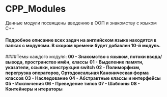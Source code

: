 # CPP_Modules
Данные модули посвящены введению в ООП и знакомству с языком C++
#### Подробное описание всех задач на английском языке находятся в папках с модулями. В скором времени будет добавлен 10-й модуль.
####Темы каждого модуля:
**00 -  Знакомство с языком, потоки ввода/вывода, пространство имён, классы**
**01 - 	Выделение памяти, указатели, ссылки, конструкция switch**
**02 - 	Полиморфизм, перегрузка операторов, Ортодоксальная Каноническая форма классов**
**03 -	Наследование**
**04 -	Абстрактные классы и интерфейсы**
**05 -	Исключения**
**06 -	Преведение типов**
**07 -	Шаблоны**
**08 -	Контейнеры и итераторы**